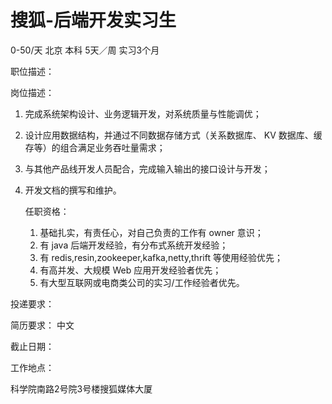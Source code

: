 # 搜狐-后端开发实习生

0-50/天 北京 本科 5天／周 实习3个月

职位描述：

岗位描述：

1. 完成系统架构设计、业务逻辑开发，对系统质量与性能调优；

2. 设计应用数据结构，并通过不同数据存储方式（关系数据库、 KV 数据库、缓存等）的组合满足业务吞吐量需求；

3. 与其他产品线开发人员配合，完成输入输出的接口设计与开发；

4. 开发文档的撰写和维护。

   任职资格：

   1. 基础扎实，有责任心，对自己负责的工作有 owner 意识；
   2. 有 java 后端开发经验，有分布式系统开发经验；
   3.  有 redis,resin,zookeeper,kafka,netty,thrift 等使用经验优先；
   4. 有高并发、大规模 Web 应用开发经验者优先；
   5. 有大型互联网或电商类公司的实习/工作经验者优先。

投递要求：

简历要求： 中文

截止日期：

工作地点：

科学院南路2号院3号楼搜狐媒体大厦